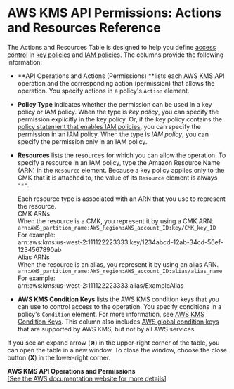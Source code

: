 # AWS KMS API Permissions: Actions and Resources Reference<a name="kms-api-permissions-reference"></a>

The Actions and Resources Table is designed to help you define [access control](control-access.md#authorization) in [key policies](key-policies.md) and [IAM policies](iam-policies.md)\. The columns provide the following information:
+ **API Operations and Actions \(Permissions\) **lists each AWS KMS API operation and the corresponding action \(permission\) that allows the operation\. You specify actions in a policy's `Action` element\. 
+ **Policy Type** indicates whether the permission can be used in a key policy or IAM policy\. When the type is *key policy*, you can specify the permission explicitly in the key policy\. Or, if the key policy contains the [policy statement that enables IAM policies](key-policies.md#key-policy-default-allow-root-enable-iam), you can specify the permission in an IAM policy\. When the type is *IAM policy*, you can specify the permission only in an IAM policy\.
+ **Resources** lists the resources for which you can allow the operation\. To specify a resource in an IAM policy, type the Amazon Resource Name \(ARN\) in the `Resource` element\. Because a key policy applies only to the CMK that it is attached to, the value of its `Resource` element is always `"*"`\. 

  Each resource type is associated with an ARN that you use to represent the resource\.  
CMK ARNs  
When the resource is a CMK, you represent it by using a CMK ARN\.  
`arn:AWS_partition_name:AWS_Region:AWS_account_ID:key/CMK_key_ID`  
For example:  
arn:aws:kms:us\-west\-2:111122223333:key/1234abcd\-12ab\-34cd\-56ef\-1234567890ab  
Alias ARNs  
When the resource is an alias, you represent it by using an alias ARN\.  
`arn:AWS_partition_name:AWS_region:AWS_account_ID:alias/alias_name`  
For example:  
arn:aws:kms:us\-west\-2:111122223333:alias/ExampleAlias
+ **AWS KMS Condition Keys** lists the AWS KMS condition keys that you can use to control access to the operation\. You specify conditions in a policy's `Condition` element\. For more information, see [AWS KMS Condition Keys](policy-conditions.md#conditions-kms)\. This column also includes [AWS global condition keys](https://docs.aws.amazon.com/IAM/latest/UserGuide/reference_policies_condition-keys.html) that are supported by AWS KMS, but not by all AWS services\.

If you see an expand arrow \(**↗**\) in the upper\-right corner of the table, you can open the table in a new window\. To close the window, choose the close button \(**X**\) in the lower\-right corner\.


**AWS KMS API Operations and Permissions**  
<a name="kms-api-permissions-reference-table"></a>[\[See the AWS documentation website for more details\]](http://docs.aws.amazon.com/kms/latest/developerguide/kms-api-permissions-reference.html)